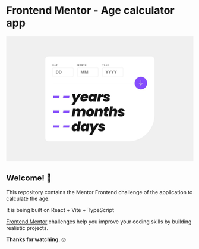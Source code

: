 # Frontend Mentor - Age calculator app

![Design preview for the Age calculator app coding challenge](./src/design/desktop-design.jpg)

## Welcome! 👋

This repository contains the Mentor Frontend challenge of the application to calculate the age.

It is being built on React + Vite + TypeScript

[Frontend Mentor](https://www.frontendmentor.io) challenges help you improve your coding skills by building realistic projects.

**Thanks for watching.** 🤓